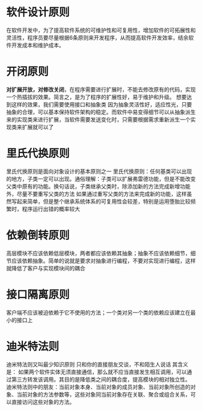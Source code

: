 # 软件设计原则
在软件开发中，为了提高软件系统的可维护性和可复用性，增加软件的可拓展性和灵活性，程序员要尽量根据6条原则来开发程序，从而提高软件开发效率，结余软件开发成本和维护成本。

# 开闭原则
**对扩展开放，对修改关闭**，在程序需要进行扩展时，不能去修改原有的代码，实现一个热插拔的效果。简言之，是为了程序的扩展性好，易于维护和升级。
想要达到这样的效果，我们需要使用接口和抽象类
因为抽象灵活性好，适应性光，只要抽象的合理，可以基本保持软件架构的稳定。而软件中易变得细节可以从抽象派生来的实现类来进行扩展，当软件需要发送变化时，只需要根据需求重新派生一个实现类来扩展就可以了

# 里氏代换原则
里氏代换原则是面向对象设计的基本原则之一
里氏代换原则：任何基类可以出现的地方，子类一定可以出现。通俗理解：子类可以扩展弗雷德功能，但是不能改变父类中原有的功能。换句话说，子类继承父类时，除添加新的方法完成新增功能外，尽量不要重写父类的方法
如果通过重写父类的方法来完成新的功能，这样虽然写起来简单，但是整个继承系统体系的可复用性会较差，特别是运用堕胎比较频繁时，程序运行出错的概率较大

# 依赖倒转原则
高层模块不应该依赖低层模块，两者都应该依赖其抽象；抽象不应该依赖细节，细节应该依赖抽象。简单的说就是要求对抽象进行编程，不要对实现进行编程，这样就降低了客户与实现模块间的耦合

# 接口隔离原则
客户端不应该被迫依赖于它不使用的方法；一个类对另一个类的依赖应该建立在最小的接口上

# 迪米特法则
迪米特法则又叫最少知识原则
只和你的直接朋友交谈，不和陌生人说话
其含义是： 如果两个软件实体无须直接通信，那么就不应当直接发生相互调用，可以通过第三方转发该调用。其目的是降低类之间的耦合度，提高模块的相对独立性。
迪米特法则中的朋友：当前对象本身、当前对象的成员对象、当前对象所创造的对象、当前对象的方法参数等，这些对象同当前对象存在关联、聚合或组合关系，可以直接访问这些对象的方法。